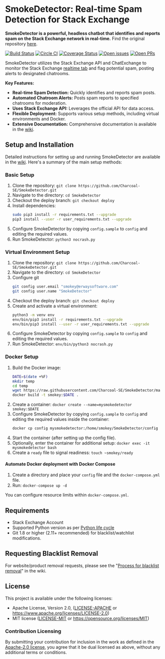 # SmokeDetector: Real-time Spam Detection for Stack Exchange

**SmokeDetector is a powerful, headless chatbot that identifies and reports spam on the Stack Exchange network in real-time.**  Find the original repository [here](https://github.com/Charcoal-SE/SmokeDetector).

[![Build Status](https://github.com/Charcoal-SE/SmokeDetector/actions/workflows/build.yml/badge.svg?query=branch%3Amaster)](https://github.com/Charcoal-SE/SmokeDetector/actions/workflows/build.yml?query=branch%3Amaster)
[![Circle CI](https://circleci.com/gh/Charcoal-SE/SmokeDetector.svg?style=shield)](https://circleci.com/gh/Charcoal-SE/SmokeDetector)
[![Coverage Status](https://coveralls.io/repos/github/Charcoal-SE/SmokeDetector/badge.svg?branch=master)](https://coveralls.io/github/Charcoal-SE/SmokeDetector?branch=master)
[![Open issues](https://img.shields.io/github/issues/Charcoal-SE/SmokeDetector.svg)](https://github.com/Charcoal-SE/SmokeDetector/issues)
[![Open PRs](https://img.shields.io/github/issues-pr/Charcoal-SE/SmokeDetector.svg)](https://github.com/Charcoal-SE/SmokeDetector/pulls)

SmokeDetector utilizes the Stack Exchange API and ChatExchange to monitor the Stack Exchange [realtime tab](https://stackexchange.com/questions?tab=realtime) and flag potential spam, posting alerts to designated chatrooms.

**Key Features:**

*   **Real-time Spam Detection:**  Quickly identifies and reports spam posts.
*   **Automated Chatroom Alerts:** Posts spam reports to specified chatrooms for moderation.
*   **Uses Stack Exchange API:** Leverages the official API for data access.
*   **Flexible Deployment:** Supports various setup methods, including virtual environments and Docker.
*   **Extensive Documentation:** Comprehensive documentation is available in the [wiki](https://charcoal-se.org/smokey).

## Setup and Installation

Detailed instructions for setting up and running SmokeDetector are available in the [wiki](https://charcoal-se.org/smokey/Set-Up-and-Run-SmokeDetector).  Here's a summary of the main setup methods:

### Basic Setup

1.  Clone the repository:  `git clone https://github.com/Charcoal-SE/SmokeDetector.git`
2.  Navigate to the directory:  `cd SmokeDetector`
3.  Checkout the deploy branch: `git checkout deploy`
4.  Install dependencies:
    ```bash
    sudo pip3 install -r requirements.txt --upgrade
    pip3 install --user -r user_requirements.txt --upgrade
    ```
5.  Configure SmokeDetector by copying `config.sample` to `config` and editing the required values.
6.  Run SmokeDetector:  `python3 nocrash.py`

### Virtual Environment Setup

1.  Clone the repository:  `git clone https://github.com/Charcoal-SE/SmokeDetector.git`
2.  Navigate to the directory:  `cd SmokeDetector`
3.  Configure git
    ```bash
    git config user.email "smokey@erwaysoftware.com"
    git config user.name "SmokeDetector"
    ```
4.  Checkout the deploy branch: `git checkout deploy`
5.  Create and activate a virtual environment:
    ```bash
    python3 -m venv env
    env/bin/pip3 install -r requirements.txt --upgrade
    env/bin/pip3 install --user -r user_requirements.txt --upgrade
    ```
6.  Configure SmokeDetector by copying `config.sample` to `config` and editing the required values.
7.  Run SmokeDetector:  `env/bin/python3 nocrash.py`

### Docker Setup

1.  Build the Docker image:
    ```bash
    DATE=$(date +%F)
    mkdir temp
    cd temp
    wget https://raw.githubusercontent.com/Charcoal-SE/SmokeDetector/master/Dockerfile
    docker build -t smokey:$DATE .
    ```
2.  Create a container:  `docker create --name=mysmokedetector smokey:$DATE`
3.  Configure SmokeDetector by copying `config.sample` to `config` and editing the required values inside the container:
    ```bash
    docker cp config mysmokedetector:/home/smokey/SmokeDetector/config
    ```
4.  Start the container (after setting up the config file).
5.  Optionally, enter the container for additional setup: `docker exec -it mysmokedetector bash`
6.  Create a `ready` file to signal readiness: `touch ~smokey/ready`

#### Automate Docker deployment with Docker Compose

1.  Create a directory and place your `config` file and the `docker-compose.yml` file.
2.  Run: `docker-compose up -d`

You can configure resource limits within `docker-compose.yml`.

## Requirements

*   Stack Exchange Account
*   Supported Python version as per [Python life cycle](https://devguide.python.org/versions/)
*   Git 1.8 or higher (2.11+ recommended) for blacklist/watchlist modifications.

## Requesting Blacklist Removal

For website/product removal requests, please see the "[Process for blacklist removal](https://charcoal-se.org/smokey/Process-for-blacklist-removal)" in the wiki.

## License

This project is available under the following licenses:

*   Apache License, Version 2.0, ([LICENSE-APACHE](LICENSE-APACHE)
    or <https://www.apache.org/licenses/LICENSE-2.0>)
*   MIT license ([LICENSE-MIT](LICENSE-MIT)
    or <https://opensource.org/licenses/MIT>)

### Contribution Licensing

By submitting your contribution for inclusion in the work
as defined in the [Apache-2.0 license](https://www.apache.org/licenses/LICENSE-2.0),
you agree that it be dual licensed as above,
without any additional terms or conditions.